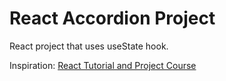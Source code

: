 # React Accordion Project

React project that uses useState hook.

Inspiration: [React Tutorial and Project Course](https://www.udemy.com/course/react-tutorial-and-projects-course)
